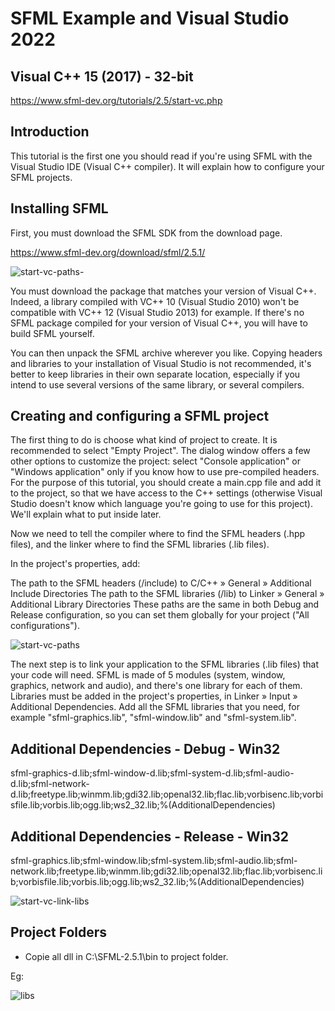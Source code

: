 # SFML Example and Visual Studio 2022

## Visual C++ 15 (2017) - 32-bit

https://www.sfml-dev.org/tutorials/2.5/start-vc.php

## Introduction

This tutorial is the first one you should read if you're using SFML with the Visual Studio IDE (Visual C++ compiler). It will explain how to configure your SFML projects.

## Installing SFML

First, you must download the SFML SDK from the download page. 

https://www.sfml-dev.org/download/sfml/2.5.1/

![start-vc-paths-](https://user-images.githubusercontent.com/98597119/217833693-98ce6824-a33a-46fe-b452-eabd0b23aef3.png)

You must download the package that matches your version of Visual C++. Indeed, a library compiled with VC++ 10 (Visual Studio 2010) won't be compatible with VC++ 12 (Visual Studio 2013) for example. If there's no SFML package compiled for your version of Visual C++, you will have to build SFML yourself.

You can then unpack the SFML archive wherever you like. Copying headers and libraries to your installation of Visual Studio is not recommended, it's better to keep libraries in their own separate location, especially if you intend to use several versions of the same library, or several compilers.

## Creating and configuring a SFML project

The first thing to do is choose what kind of project to create. It is recommended to select "Empty Project". The dialog window offers a few other options to customize the project: select "Console application" or "Windows application" only if you know how to use pre-compiled headers.
For the purpose of this tutorial, you should create a main.cpp file and add it to the project, so that we have access to the C++ settings (otherwise Visual Studio doesn't know which language you're going to use for this project). We'll explain what to put inside later.

Now we need to tell the compiler where to find the SFML headers (.hpp files), and the linker where to find the SFML libraries (.lib files).

In the project's properties, add:

The path to the SFML headers (<sfml-install-path>/include) to C/C++ » General » Additional Include Directories
The path to the SFML libraries (<sfml-install-path>/lib) to Linker » General » Additional Library Directories
These paths are the same in both Debug and Release configuration, so you can set them globally for your project ("All configurations").

![start-vc-paths](https://user-images.githubusercontent.com/98597119/217830003-4fc159a7-a282-4300-ae81-00cedc7f2404.png)
  
The next step is to link your application to the SFML libraries (.lib files) that your code will need. SFML is made of 5 modules (system, window, graphics, network and audio), and there's one library for each of them. Libraries must be added in the project's properties, in Linker » Input » Additional Dependencies. Add all the SFML libraries that you need, for example "sfml-graphics.lib", "sfml-window.lib" and "sfml-system.lib".

## Additional Dependencies - Debug - Win32

sfml-graphics-d.lib;sfml-window-d.lib;sfml-system-d.lib;sfml-audio-d.lib;sfml-network-d.lib;freetype.lib;winmm.lib;gdi32.lib;openal32.lib;flac.lib;vorbisenc.lib;vorbisfile.lib;vorbis.lib;ogg.lib;ws2_32.lib;%(AdditionalDependencies)
  
## Additional Dependencies - Release - Win32  

sfml-graphics.lib;sfml-window.lib;sfml-system.lib;sfml-audio.lib;sfml-network.lib;freetype.lib;winmm.lib;gdi32.lib;openal32.lib;flac.lib;vorbisenc.lib;vorbisfile.lib;vorbis.lib;ogg.lib;ws2_32.lib;%(AdditionalDependencies)

![start-vc-link-libs](https://user-images.githubusercontent.com/98597119/217830961-9b1583d6-e9bc-464d-ad12-736e21b57876.png)
  
## Project Folders 

* Copie all dll in C:\SFML-2.5.1\bin to project folder.

Eg:
  
![libs](https://user-images.githubusercontent.com/98597119/217836369-aa79ab26-e042-4fce-95e1-d4e543d8e4e2.png)  
